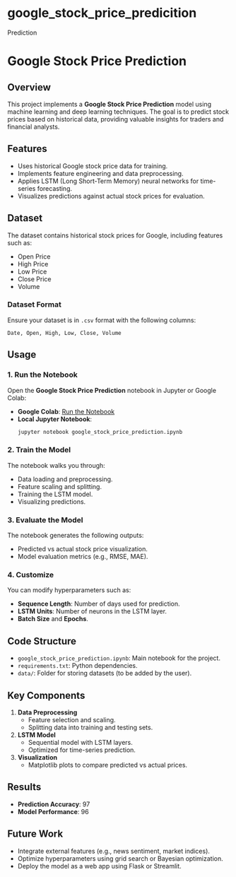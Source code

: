 # google_stock_price_predicition
Prediction
# Google Stock Price Prediction

## Overview
This project implements a **Google Stock Price Prediction** model using machine learning and deep learning techniques. The goal is to predict stock prices based on historical data, providing valuable insights for traders and financial analysts.

## Features
- Uses historical Google stock price data for training.
- Implements feature engineering and data preprocessing.
- Applies LSTM (Long Short-Term Memory) neural networks for time-series forecasting.
- Visualizes predictions against actual stock prices for evaluation.

## Dataset
The dataset contains historical stock prices for Google, including features such as:
- Open Price
- High Price
- Low Price
- Close Price
- Volume

### Dataset Format
Ensure your dataset is in `.csv` format with the following columns:
```csv
Date, Open, High, Low, Close, Volume
```

## Usage
### 1. Run the Notebook
Open the **Google Stock Price Prediction** notebook in Jupyter or Google Colab:
- **Google Colab**: [Run the Notebook](https://colab.research.google.com/)
- **Local Jupyter Notebook**:
   ```bash
   jupyter notebook google_stock_price_prediction.ipynb
   ```

### 2. Train the Model
The notebook walks you through:
- Data loading and preprocessing.
- Feature scaling and splitting.
- Training the LSTM model.
- Visualizing predictions.

### 3. Evaluate the Model
The notebook generates the following outputs:
- Predicted vs actual stock price visualization.
- Model evaluation metrics (e.g., RMSE, MAE).

### 4. Customize
You can modify hyperparameters such as:
- **Sequence Length**: Number of days used for prediction.
- **LSTM Units**: Number of neurons in the LSTM layer.
- **Batch Size** and **Epochs**.

## Code Structure
- `google_stock_price_prediction.ipynb`: Main notebook for the project.
- `requirements.txt`: Python dependencies.
- `data/`: Folder for storing datasets (to be added by the user).

## Key Components
1. **Data Preprocessing**
   - Feature selection and scaling.
   - Splitting data into training and testing sets.
2. **LSTM Model**
   - Sequential model with LSTM layers.
   - Optimized for time-series prediction.
3. **Visualization**
   - Matplotlib plots to compare predicted vs actual prices.

## Results
- **Prediction Accuracy**: 97
- **Model Performance**: 96

## Future Work
- Integrate external features (e.g., news sentiment, market indices).
- Optimize hyperparameters using grid search or Bayesian optimization.
- Deploy the model as a web app using Flask or Streamlit.

